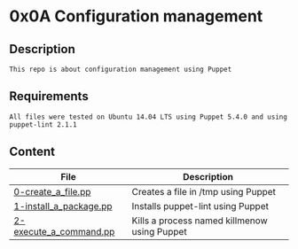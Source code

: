 # 0x0A Configuration management
## Description
    This repo is about configuration management using Puppet
## Requirements
    All files were tested on Ubuntu 14.04 LTS using Puppet 5.4.0 and using
    puppet-lint 2.1.1
## Content
| File | Description |
| --- | --- |
| [0-create_a_file.pp](./0-create_a_file.pp) | Creates a file in /tmp using Puppet |
| [1-install_a_package.pp](./1-install_a_package.pp) | Installs puppet-lint using Puppet |
| [2-execute_a_command.pp](./2-execute_a_command.pp) | Kills a process named killmenow using Puppet |

